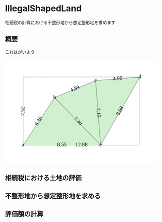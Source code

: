 # IllegalShapedLand
相続税の計算における不整形地から想定整形地を求めます
## 概要

これはがいよう

![図面](./land.svg)

## 相続税における土地の評価

## 不整形地から想定整形地を求める

## 評価額の計算


